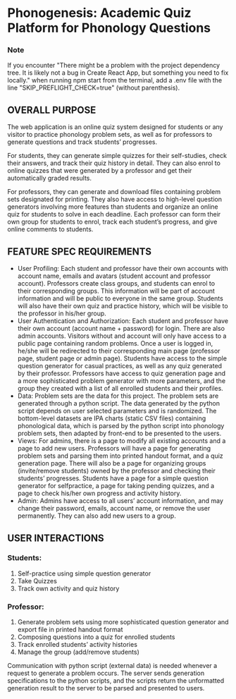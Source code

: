 # Phonogenesis: Academic Quiz Platform for Phonology Questions #

### Note ###
If you encounter "There might be a problem with the project dependency tree. It is likely not a bug in Create React App, but something you need to fix locally." when running npm start from the terminal, add a .env file with the line "SKIP_PREFLIGHT_CHECK=true" (without parenthesis).

## OVERALL PURPOSE ##
The web application is an online quiz system designed for students or any visitor to
practice phonology problem sets, as well as for professors to generate questions and track
students’ progresses.

For students, they can generate simple quizzes for their self-studies, check their answers,
and track their quiz history in detail. They can also enrol to online quizzes that were generated by
a professor and get their automatically graded results.

For professors, they can generate and download files containing problem sets designated
for printing. They also have access to high-level question generators involving more features
than students and organize an online quiz for students to solve in each deadline. Each professor
can form their own group for students to enrol, track each student’s progress, and give online
comments to students.

## FEATURE SPEC REQUIREMENTS ##
* User Profiling: Each student and professor have their own accounts with account name,
emails and avatars (student account and professor account). Professors create class
groups, and students can enrol to their corresponding groups. This information will be
part of account information and will be public to everyone in the same group. Students
will also have their own quiz and practice history, which will be visible to the professor
in his/her group.
* User Authentication and Authorization: Each student and professor have their own
account (account name + password) for login. There are also admin accounts. Visitors
without and account will only have access to a public page containing random problems.
Once a user is logged in, he/she will be redirected to their corresponding main page
(professor page, student page or admin page). Students have access to the simple question
generator for casual practices, as well as any quiz generated by their professor. Professors
have access to quiz generation page and a more sophisticated problem generator with
more parameters, and the group they created with a list of all enrolled students and their
profiles.
* Data: Problem sets are the data for this project. The problem sets are generated through a
python script. The data generated by the python script depends on user selected
parameters and is randomized. The bottom-level datasets are IPA charts (static CSV files)
containing phonological data, which is parsed by the python script into phonology
problem sets, then adapted by front-end to be presented to the users.
* Views: For admins, there is a page to modify all existing accounts and a page to add new
users. Professors will have a page for generating problem sets and parsing them into
printed handout format, and a quiz generation page. There will also be a page for
organizing groups (invite/remove students) owned by the professor and checking their
students’ progresses. Students have a page for a simple question generator for selfpractice,
a page for taking pending quizzes, and a page to check his/her own progress and
activity history.
* Admin: Admins have access to all users’ account information, and may change their
password, emails, account name, or remove the user permanently. They can also add new
users to a group.

## USER INTERACTIONS ##

### Students: ###
1. Self-practice using simple question generator
2. Take Quizzes
3. Track own activity and quiz history

### Professor: ###
1. Generate problem sets using more sophisticated question generator and export file
in printed handout format
2. Composing questions into a quiz for enrolled students
3. Track enrolled students’ activity histories
4. Manage the group (add/remove students)

Communication with python script (external data) is needed whenever a request to generate a
problem occurs. The server sends generation specifications to the python scripts, and the scripts
return the unformatted generation result to the server to be parsed and presented to users.
